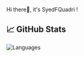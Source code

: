 Hi there👋, it's SyedFQuadri !

## &#x1f4c8; GitHub Stats

![Languages](https://github-readme-stats.vercel.app/api/top-langs/?username=syedfquadri&langs_count=8&&bg_color=2e3440)
